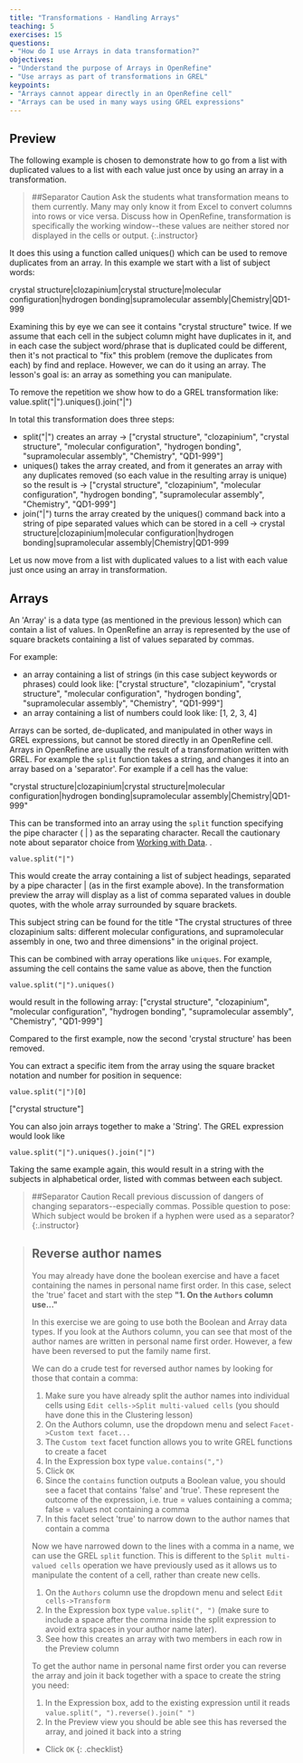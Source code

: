 ```yaml
---
title: "Transformations - Handling Arrays"
teaching: 5
exercises: 15
questions:
- "How do I use Arrays in data transformation?"
objectives:
- "Understand the purpose of Arrays in OpenRefine"
- "Use arrays as part of transformations in GREL"
keypoints:
- "Arrays cannot appear directly in an OpenRefine cell"
- "Arrays can be used in many ways using GREL expressions"
---
```


## Preview
The following example is chosen to demonstrate how to go from a list with duplicated values to a list with each value just once by using an array in a transformation. 

>##Separator Caution
>Ask the students what transformation means to them currently.  Many may only know it from Excel to convert columns into rows or vice versa. Discuss how in OpenRefine, transformation is specifically the working window--these values are neither stored nor displayed in the cells or output.
{:.instructor}

It does this using a function called uniques() which can be used to remove duplicates from an array. In this example we start with a list of subject words:

crystal structure|clozapinium|crystal structure|molecular configuration|hydrogen bonding|supramolecular assembly|Chemistry|QD1-999

Examining this by eye we can see it contains "crystal structure" twice. If we assume that each cell in the subject column might have duplicates in it, and in each case the subject word/phrase that is duplicated could be different, then it's not practical to "fix" this problem (remove the duplicates from each) by find and replace. However, we can do it using an array. The lesson's goal is: an array as something you can manipulate.

To remove the repetition we show how to do a GREL transformation like:
value.split("|").uniques().join("|")

In total this transformation does three steps:

- split("|") creates an array -> ["crystal structure", "clozapinium", "crystal structure", "molecular configuration", "hydrogen bonding", "supramolecular assembly", "Chemistry", "QD1-999"]
- uniques() takes the array created, and from it generates an array with any duplicates removed (so each value in the resulting array is unique) so the result is -> ["crystal structure", "clozapinium", "molecular configuration", "hydrogen bonding", "supramolecular assembly", "Chemistry", "QD1-999"]
- join("|") turns the array created by the uniques() command back into a string of pipe separated values which can be stored in a cell -> crystal structure|clozapinium|molecular configuration|hydrogen bonding|supramolecular assembly|Chemistry|QD1-999

Let us now move from a list with duplicated values to a list with each value just once using an array in transformation.

## Arrays
An 'Array' is a data type (as mentioned in the previous lesson) which can contain a list of values. In OpenRefine an array is represented by the use of square brackets containing a list of values separated by commas.

For example:

- an array containing a list of strings (in this case subject keywords or phrases) could look like: ["crystal structure", "clozapinium", "crystal structure", "molecular configuration", "hydrogen bonding", "supramolecular assembly", "Chemistry", "QD1-999"]
- an array containing a list of numbers could look like: [1, 2, 3, 4]

Arrays can be sorted, de-duplicated, and manipulated in other ways in GREL expressions, but cannot be stored directly in an OpenRefine cell. Arrays in OpenRefine are usually the result of a transformation written with GREL. For example the ```split``` function takes a string, and changes it into an array based on a 'separator'. For example if a cell has the value:

"crystal structure|clozapinium|crystal structure|molecular configuration|hydrogen bonding|supramolecular assembly|Chemistry|QD1-999"

This can be transformed into an array using the ```split``` function specifying the pipe character ( | ) as the separating character. Recall the cautionary note about separator choice from [Working with Data](https://librarycarpentry.org/lc-open-refine/03-working-with-data/index.html).
.
```
value.split("|")
```
This would create the array containing a list of subject headings, separated by a pipe character | (as in the first example above). In the transformation preview the array will display as a list of comma separated values in double quotes, with the whole array surrounded by square brackets.

This subject string can be found for the title "The crystal structures of three clozapinium salts: different molecular configurations, and supramolecular assembly in one, two and three dimensions" in the original project. 

This can be combined with array operations like ```uniques```. For example, assuming the cell contains the same value as above, then the function
```
value.split("|").uniques()
```
would result in the following array:
["crystal structure", "clozapinium", "molecular configuration", "hydrogen bonding", "supramolecular assembly", "Chemistry", "QD1-999"]

Compared to the first example, now the second 'crystal structure' has been removed. 

You can extract a specific item from the array using the square bracket notation and number for position in sequence:
```
value.split("|")[0]
```
["crystal structure"]

You can also join arrays together to make a 'String'. The GREL expression would look like
```
value.split("|").uniques().join("|")
```
Taking the same example again, this would result in a string with the subjects in alphabetical order, listed with commas between each subject.

>##Separator Caution
>Recall previous discussion of dangers of changing separators--especially commas.  Possible question to pose: Which subject would be broken if a hyphen were used as a separator?
{:.instructor}

>## Reverse author names
>You may already have done the boolean exercise and have a facet containing the names in personal name first order. In this case, select the 'true' facet and start with the step **"1. On the ```Authors``` column use..."**
>
>In this exercise we are going to use both the Boolean and Array data types.
>If you look at the Authors column, you can see that most of the author names are written in personal name first order. However, a few have been reversed to put the family name first.
>
>We can do a crude test for reversed author names by looking for those that contain a comma:
>
>1. Make sure you have already split the author names into individual cells using ```Edit cells->Split multi-valued cells``` (you should have done this in the Clustering lesson)
>2. On the Authors column, use the dropdown menu and select ```Facet->Custom text facet...```
>3. The ```Custom text``` facet function allows you to write GREL functions to create a facet
>4. In the Expression box type ```value.contains(",")```
>5. Click ```OK```
>6. Since the ```contains``` function outputs a Boolean value, you should see a facet that contains 'false' and 'true'. These represent the outcome of the expression, i.e. true = values containing a comma; false = values not containing a comma
>7. In this facet select 'true' to narrow down to the author names that contain a comma
>
>Now we have narrowed down to the lines with a comma in a name, we can use the GREL ```split``` function. This is different to the ```Split multi-valued cells``` operation we have previously used as it allows us to manipulate the content of a cell, rather than create new cells.
>
>1. On the ```Authors``` column use the dropdown menu and select ```Edit cells->Transform ```
>2. In the Expression box type ```value.split(", ")``` (make sure to include a space after the comma inside the split expression to avoid extra spaces in your author name later).
>3. See how this creates an array with two members in each row in the Preview column
>
>To get the author name in personal name first order you can reverse the array and join it back together with a space to create the string you need:
>
>1. In the Expression box, add to the existing expression until it reads ```value.split(", ").reverse().join(" ")```
>2. In the Preview view you should be able see this has reversed the array, and joined it back into a string
>* Click ```OK```
{: .checklist}

